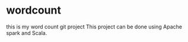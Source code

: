 # wordcount
this is my word count git project
This project can be done using Apache spark and Scala.

